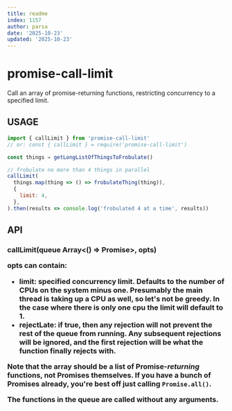 ```yaml
---
title: readme
index: 1157
author: parsa
date: '2025-10-23'
updated: '2025-10-23'
---
```

# promise-call-limit

Call an array of promise-returning functions, restricting concurrency to a
specified limit.

## USAGE

```js
import { callLimit } from 'promise-call-limit'
// or: const { callLimit } = require('promise-call-limit')

const things = getLongListOfThingsToFrobulate()

// frobulate no more than 4 things in parallel
callLimit(
  things.map(thing => () => frobulateThing(thing)),
  {
    limit: 4,
  },
).then(results => console.log('frobulated 4 at a time', results))
```

## API

### callLimit(queue Array<() => Promise>, opts<Object>)

opts can contain:

- limit: specified concurrency limit. Defaults to the number of
  CPUs on the system minus one. Presumably the main thread is taking
  up a CPU as well, so let's not be greedy. In the case where there
  is only one cpu the limit will default to 1.
- rejectLate: if true, then any rejection will not prevent the rest of
  the queue from running. Any subsequent rejections will be ignored,
  and the first rejection will be what the function finally rejects
  with.

Note that the array should be a list of Promise-_returning_ functions, not
Promises themselves. If you have a bunch of Promises already, you're best
off just calling `Promise.all()`.

The functions in the queue are called without any arguments.
